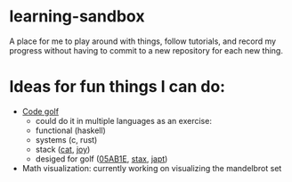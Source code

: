 # learning-sandbox
A place for me to play around with things, follow tutorials, and record my
progress without having to commit to a new repository for each new thing.

# Ideas for fun things I can do:
* [Code
  golf](https://codegolf.stackexchange.com/questions/188472/operation-unz%cc%96%cc%ac%cc%9c%cc%ba%cc%aca%cd%87%cd%96%cc%af%cd%94%cd%89l%cc%9f%cc%adg%cd%95%cc%9d%cc%bc%cd%87%cd%93%cc%aa%cd%8do%cc%ac%cc%9d%cd%8d%cc%b9%cc%bb)
    * could do it in multiple languages as an exercise:
    * functional (haskell)
    * systems (c, rust)
    * stack ([cat](https://github.com/cdiggins/cat-language),
      [joy](http://wiki.c2.com/?JoyLanguage))
    * desiged for golf ([05AB1E](https://github.com/Adriandmen/05AB1E), [stax](https://github.com/tomtheisen/stax), [japt](https://github.com/ETHproductions/japt))
* Math visualization: currently working on visualizing the mandelbrot set
